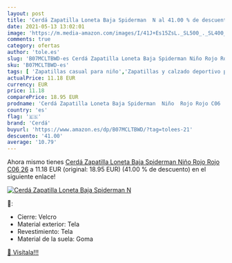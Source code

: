 ```yaml
---
layout: post
title: 'Cerdá Zapatilla Loneta Baja Spiderman  N al 41.00 % de descuento'
date: 2021-05-13 13:02:01
image: 'https://m.media-amazon.com/images/I/41J+Es15ZsL._SL500_._SL400_.jpg'
comments: true
category: ofertas
author: 'tole.es'
slug: 'B07MCLTBWD-es Cerdá Zapatilla Loneta Baja Spiderman Niño Rojo Rojo C06 26'
sku: 'B07MCLTBWD-es'
tags: [ 'Zapatillas casual para niño','Zapatillas y calzado deportivo para Niño','Zapatos','Zapatos para niños pequeños','Zapatos y complementos','cerdá','zapatilla', ]
actualPrice: 11.18 EUR
currency: EUR
price: 11.18
comparePrice: 18.95 EUR
prodname: 'Cerdá Zapatilla Loneta Baja Spiderman  Niño  Rojo Rojo C06  26'
country: 'es'
flag: '🇪🇸'
brand: 'Cerdá'
buyurl: 'https://www.amazon.es/dp/B07MCLTBWD/?tag=tolees-21'
descuento: '41.00'
average: '10.79'
---
```


Ahora mismo tienes [Cerdá Zapatilla Loneta Baja Spiderman  Niño  Rojo Rojo C06  26](https://www.amazon.es/dp/B07MCLTBWD/?tag=tolees-21) a 11.18 EUR (original: 18.95 EUR) (41.00 %  de descuento) en el siguiente enlace!

[![Cerdá Zapatilla Loneta Baja Spiderman  N](https://m.media-amazon.com/images/I/41J+Es15ZsL._SL500_._SL400_.jpg)](https://www.amazon.es/dp/B07MCLTBWD/?tag=tolees-21)

🔎:

- Cierre: Velcro
- Material exterior: Tela
- Revestimiento: Tela
- Material de la suela: Goma

[🛒 Visítala!!!](https://www.amazon.es/dp/B07MCLTBWD/?tag=tolees-21)
